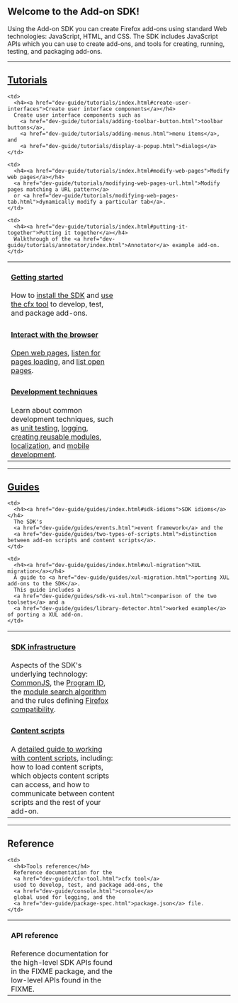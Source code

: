 <!-- This Source Code Form is subject to the terms of the Mozilla Public
   - License, v. 2.0. If a copy of the MPL was not distributed with this
   - file, You can obtain one at http://mozilla.org/MPL/2.0/. -->

<h2 class="top">Welcome to the Add-on SDK!</h2>

Using the Add-on SDK you can create Firefox add-ons using standard Web
technologies: JavaScript, HTML, and CSS. The SDK includes JavaScript APIs which you can use to create add-ons, and tools for creating, running, testing, and packaging add-ons.

<hr>

## <a href="dev-guide/tutorials/index.html">Tutorials</a> ##

<table class="catalog">
<colgroup>
<col width="50%">
<col width="50%">
</colgroup>
  <tr>
    <td>
      <h4><a href="dev-guide/tutorials/index.html#getting-started">Getting started</a></h4>
      How to
      <a href="dev-guide/tutorials/installation.html">install the SDK</a> and
      <a href="dev-guide/tutorials/getting-started-with-cfx.html">use the cfx
      tool</a> to develop, test, and package add-ons.
    </td>

    <td>
      <h4><a href="dev-guide/tutorials/index.html#create-user-interfaces">Create user interface components</a></h4>
      Create user interface components such as
        <a href="dev-guide/tutorials/adding-toolbar-button.html">toolbar buttons</a>,
        <a href="dev-guide/tutorials/adding-menus.html">menu items</a>, and
        <a href="dev-guide/tutorials/display-a-popup.html">dialogs</a>
    </td>
  </tr>

  <tr>
    <td>
      <h4><a href="dev-guide/tutorials/index.html#interact-with-the-browser">Interact with the browser</a></h4>
      <a href="dev-guide/tutorials/open-a-web-page.html">Open web pages</a>,
      <a href="dev-guide/tutorials/listen-for-page-load.html">listen for pages loading</a>, and
      <a href="dev-guide/tutorials/list-open-tabs.html">list open pages</a>.
    </td>

    <td>
      <h4><a href="dev-guide/tutorials/index.html#modify-web-pages">Modify web pages</a></h4>
      <a href="dev-guide/tutorials/modifying-web-pages-url.html">Modify pages matching a URL pattern</a>
      or <a href="dev-guide/tutorials/modifying-web-pages-tab.html">dynamically modify a particular tab</a>.
    </td>
  </tr>

  <tr>
    <td>
      <h4><a href="dev-guide/tutorials/index.html#development-techniques">Development techniques</a></h4>
Learn about common development techniques, such as
<a href="dev-guide/tutorials/unit-testing.html">unit testing</a>,
<a href="dev-guide/tutorials/logging.html">logging</a>,
<a href="dev-guide/tutorials/reusable-modules.html">creating reusable modules</a>,
<a href="dev-guide/tutorials/l10n.html">localization</a>, and
<a href="dev-guide/tutorials/mobile.html">mobile development</a>.
    </td>

    <td>
      <h4><a href="dev-guide/tutorials/index.html#putting-it-together">Putting it together</a></h4>
      Walkthrough of the <a href="dev-guide/tutorials/annotator/index.html">Annotator</a> example add-on.
    </td>
  </tr>

</table>

<hr>

## <a href="dev-guide/guides/index.html">Guides</a> ##

<table class="catalog">
<colgroup>
<col width="50%">
<col width="50%">
</colgroup>
  <tr>
    <td>
      <h4><a href="dev-guide/guides/index.html#sdk-infrastructure">SDK infrastructure</a></h4>
      Aspects of the SDK's underlying technology:
      <a href="dev-guide/guides/commonjs.html">CommonJS</a>, the
      <a href="dev-guide/guides/program-id.html">Program ID</a>, the
      <a href="dev-guide/guides/module-search.html">module search algorithm</a>
      and the rules defining
      <a href="dev-guide/guides/firefox-compatibility.html">Firefox compatibility</a>.
    </td>

    <td>
      <h4><a href="dev-guide/guides/index.html#sdk-idioms">SDK idioms</a></h4>
      The SDK's
      <a href="dev-guide/guides/events.html">event framework</a> and the
      <a href="dev-guide/guides/two-types-of-scripts.html">distinction between add-on scripts and content scripts</a>.
    </td>

  </tr>

  <tr>
    <td>
      <h4><a href="dev-guide/guides/index.html#content-scripts">Content scripts</a></h4>
      A <a href="dev-guide/guides/content-scripts/index.html">detailed guide to working with content scripts</a>,
      including: how to load content scripts, which objects
      content scripts can access, and how to communicate
      between content scripts and the rest of your add-on.
    </td>

    <td>
      <h4><a href="dev-guide/guides/index.html#xul-migration">XUL migration</a></h4>
      A guide to <a href="dev-guide/guides/xul-migration.html">porting XUL add-ons to the SDK</a>.
      This guide includes a
      <a href="dev-guide/guides/sdk-vs-xul.html">comparison of the two toolsets</a> and a
      <a href="dev-guide/guides/library-detector.html">worked example</a> of porting a XUL add-on.
    </td>

  </tr>

</table>

<hr>

## Reference ##

<table class="catalog">
<colgroup>
<col width="50%">
<col width="50%">
</colgroup>
  <tr>
    <td>
      <h4>API reference</h4>
      Reference documentation for the high-level SDK APIs found in the
      FIXME
      package, and the low-level APIs found in the
      FIXME.
    </td>

    <td>
      <h4>Tools reference</h4>
      Reference documentation for the
      <a href="dev-guide/cfx-tool.html">cfx tool</a>
      used to develop, test, and package add-ons, the
      <a href="dev-guide/console.html">console</a>
      global used for logging, and the
      <a href="dev-guide/package-spec.html">package.json</a> file.
    </td>

  </tr>

</table>
